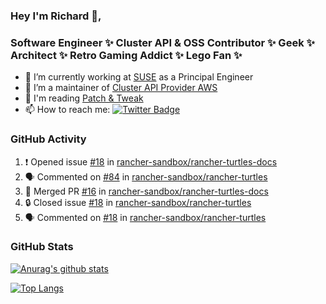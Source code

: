 ### Hey I'm Richard 👋, 

<h3 align="left">Software Engineer ✨ Cluster API & OSS Contributor ✨ Geek ✨ Architect ✨ Retro Gaming Addict ✨ Lego Fan ✨</h3>

- 🔭 I’m currently working at [SUSE](https://www.suse.com/) as a Principal Engineer
- 👯 I’m a maintainer of [Cluster API Provider AWS](https://github.com/kubernetes-sigs/cluster-api-provider-aws)
- 💬 I'm reading [Patch & Tweak](https://bjooks.com/products/patch-tweak-exploring-modular-synthesis)
- 📫 How to reach me: [![Twitter Badge](https://img.shields.io/badge/-@fruit_case-00acee?style=flat&logo=Twitter&logoColor=white)](https://twitter.com/intent/follow?screen_name=fruit_case "Follow on Twitter")

### GitHub Activity 

<!--START_SECTION:activity-->
1. ❗ Opened issue [#18](https://github.com/rancher-sandbox/rancher-turtles-docs/issues/18) in [rancher-sandbox/rancher-turtles-docs](https://github.com/rancher-sandbox/rancher-turtles-docs)
2. 🗣 Commented on [#84](https://github.com/rancher-sandbox/rancher-turtles/pull/84#issuecomment-1715297900) in [rancher-sandbox/rancher-turtles](https://github.com/rancher-sandbox/rancher-turtles)
3. 🎉 Merged PR [#16](https://github.com/rancher-sandbox/rancher-turtles-docs/pull/16) in [rancher-sandbox/rancher-turtles-docs](https://github.com/rancher-sandbox/rancher-turtles-docs)
4. 🔒 Closed issue [#18](https://github.com/rancher-sandbox/rancher-turtles/issues/18) in [rancher-sandbox/rancher-turtles](https://github.com/rancher-sandbox/rancher-turtles)
5. 🗣 Commented on [#18](https://github.com/rancher-sandbox/rancher-turtles/issues/18#issuecomment-1714008899) in [rancher-sandbox/rancher-turtles](https://github.com/rancher-sandbox/rancher-turtles)
<!--END_SECTION:activity-->

### GitHub Stats

[![Anurag's github stats](https://github-readme-stats.vercel.app/api?username=richardcase&count_private=true&show_icons=true)](https://github.com/anuraghazra/github-readme-stats)

[![Top Langs](https://github-readme-stats.vercel.app/api/top-langs/?username=richardcase&hide=html&layout=compact)](https://github.com/anuraghazra/github-readme-stats)
